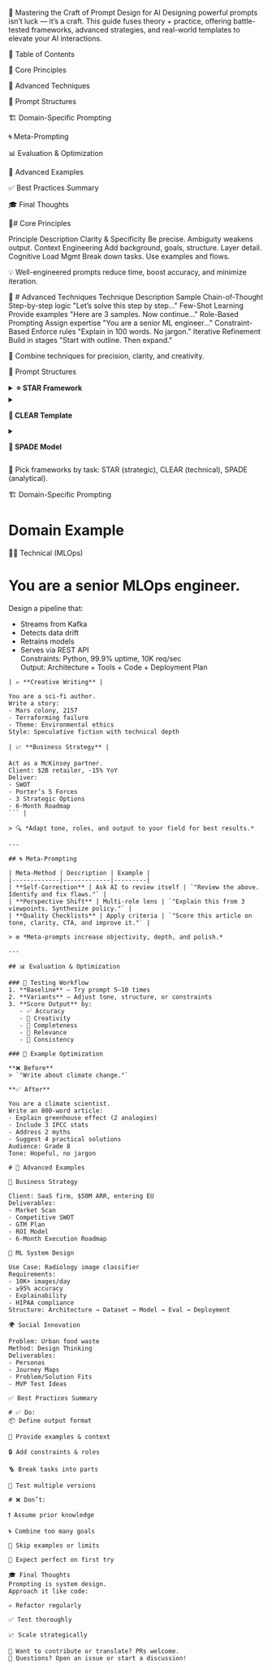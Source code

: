 🎯 Mastering the Craft of Prompt Design for AI
Designing powerful prompts isn’t luck — it’s a craft.
This guide fuses theory + practice, offering battle-tested frameworks, advanced strategies, and real-world templates to elevate your AI interactions.

🧭 Table of Contents

🔑 Core Principles

🧠 Advanced Techniques

📐 Prompt Structures

🏗️ Domain-Specific Prompting

🌀 Meta-Prompting

📊 Evaluation & Optimization

🧩 Advanced Examples

✅ Best Practices Summary

🎓 Final Thoughts

🔑#  Core Principles

Principle	Description
Clarity & Specificity	Be precise. Ambiguity weakens output.
Context Engineering	Add background, goals, structure. Layer detail.
Cognitive Load Mgmt	Break down tasks. Use examples and flows.

💡 Well-engineered prompts reduce time, boost accuracy, and minimize iteration.

🧠 # Advanced Techniques
Technique	Description	Sample
Chain-of-Thought	Step-by-step logic	"Let’s solve this step by step..."
Few-Shot Learning	Provide examples	"Here are 3 samples. Now continue..."
Role-Based Prompting	Assign expertise	"You are a senior ML engineer..."
Constraint-Based	Enforce rules	"Explain in 100 words. No jargon."
Iterative Refinement	Build in stages	"Start with outline. Then expand."

🎯 Combine techniques for precision, clarity, and creativity.

📐 Prompt Structures
<details> <summary><strong>⭐ STAR Framework</strong></summary>


S → Situation: Context  
T → Task: Objective  
A → Action: Approach  
R → Result: Outcome
</details> <details> <summary><strong>

📄 CLEAR Template</strong></summary>

C → Context  
L → Limitations  
E → Examples  
A → Action  
R → Result
</details> <details> <summary><strong>

🧠 SPADE Model</strong></summary>

S → Situation  
P → Problem  
A → Analysis  
D → Decision  
E → Execution
</details>

🧰 Pick frameworks by task: STAR (strategic), CLEAR (technical), SPADE (analytical).

🏗️ Domain-Specific Prompting
# Domain	Example
👨‍💻 Technical (MLOps)	


# You are a senior MLOps engineer.  
Design a pipeline that:  
- Streams from Kafka  
- Detects data drift  
- Retrains models  
- Serves via REST API  
Constraints: Python, 99.9% uptime, 10K req/sec  
Output: Architecture + Tools + Code + Deployment Plan  
``` |
| ✍️ **Creative Writing** |  

You are a sci-fi author.  
Write a story:  
- Mars colony, 2157  
- Terraforming failure  
- Theme: Environmental ethics  
Style: Speculative fiction with technical depth  

| 📈 **Business Strategy** |  

Act as a McKinsey partner.  
Client: $2B retailer, -15% YoY  
Deliver:  
- SWOT  
- Porter’s 5 Forces  
- 3 Strategic Options  
- 6-Month Roadmap  
``` |

> 🔍 *Adapt tone, roles, and output to your field for best results.*

---

## 🌀 Meta-Prompting

| Meta-Method | Description | Example |
|-------------|-------------|---------|
| **Self-Correction** | Ask AI to review itself | `"Review the above. Identify and fix flaws."` |
| **Perspective Shift** | Multi-role lens | `"Explain this from 3 viewpoints. Synthesize policy."` |
| **Quality Checklists** | Apply criteria | `"Score this article on tone, clarity, CTA, and improve it."` |

> ⚙️ *Meta-prompts increase objectivity, depth, and polish.*

---

## 📊 Evaluation & Optimization

### 🧪 Testing Workflow
1. **Baseline** — Try prompt 5–10 times  
2. **Variants** — Adjust tone, structure, or constraints  
3. **Score Output** by:  
   - ✅ Accuracy  
   - 🎨 Creativity  
   - 🧩 Completeness  
   - 📌 Relevance  
   - 🔁 Consistency  

### 🔄 Example Optimization

**❌ Before**  
> `"Write about climate change."`

**✅ After**  

You are a climate scientist.  
Write an 800-word article:  
- Explain greenhouse effect (2 analogies)  
- Include 3 IPCC stats  
- Address 2 myths  
- Suggest 4 practical solutions  
Audience: Grade 8  
Tone: Hopeful, no jargon

# 🧩 Advanced Examples

🏢 Business Strategy

Client: SaaS firm, $50M ARR, entering EU  
Deliverables:  
- Market Scan  
- Competitive SWOT  
- GTM Plan  
- ROI Model  
- 6-Month Execution Roadmap

🤖 ML System Design

Use Case: Radiology image classifier  
Requirements:  
- 10K+ images/day  
- ≥95% accuracy  
- Explainability  
- HIPAA compliance  
Structure: Architecture → Dataset → Model → Eval → Deployment

🌍 Social Innovation

Problem: Urban food waste  
Method: Design Thinking  
Deliverables:  
- Personas  
- Journey Maps  
- Problem/Solution Fits  
- MVP Test Ideas
 
✅ Best Practices Summary

# ✅ Do:
📦 Define output format

🧠 Provide examples & context

🔒 Add constraints & roles

🪜 Break tasks into parts

🔁 Test multiple versions

# ❌ Don’t:

❗ Assume prior knowledge

🌀 Combine too many goals

🧩 Skip examples or limits

💭 Expect perfect on first try

🎓 Final Thoughts
Prompting is system design.
Approach it like code:

✍️ Refactor regularly

✅ Test thoroughly

📈 Scale strategically

📎 Want to contribute or translate? PRs welcome.
💬 Questions? Open an issue or start a discussion!
